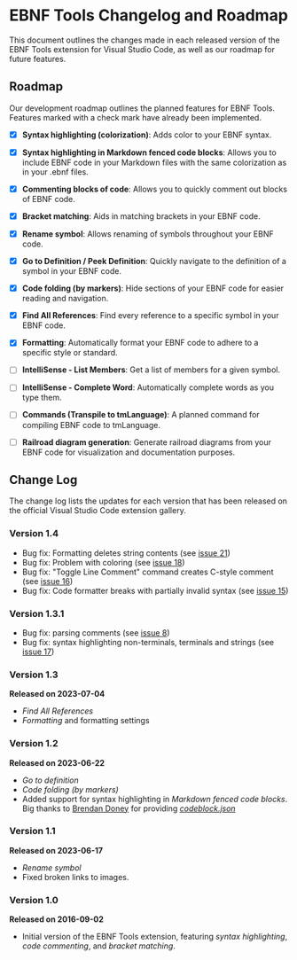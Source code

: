 # EBNF Tools Changelog and Roadmap

This document outlines the changes made in each released version of the EBNF Tools extension for Visual Studio Code, as well as our roadmap for future features.

## Roadmap

Our development roadmap outlines the planned features for EBNF Tools. Features marked with a check mark have already been implemented.

- [x] **Syntax highlighting (colorization)**: Adds color to your EBNF syntax.
- [x] **Syntax highlighting in Markdown fenced code blocks**: Allows you to include EBNF code in your Markdown files with the same colorization as in your .ebnf files.
- [x] **Commenting blocks of code**: Allows you to quickly comment out blocks of EBNF code.
- [x] **Bracket matching**: Aids in matching brackets in your EBNF code.
- [x] **Rename symbol**: Allows renaming of symbols throughout your EBNF code.
- [x] **Go to Definition / Peek Definition**: Quickly navigate to the definition of a symbol in your EBNF code.
- [x] **Code folding (by markers)**: Hide sections of your EBNF code for easier reading and navigation.
- [x] **Find All References**: Find every reference to a specific symbol in your EBNF code.
- [x] **Formatting**: Automatically format your EBNF code to adhere to a specific style or standard.
- [ ] **IntelliSense - List Members**: Get a list of members for a given symbol.
- [ ] **IntelliSense - Complete Word**: Automatically complete words as you type them.
- [ ] **Commands (Transpile to tmLanguage)**: A planned command for compiling EBNF code to tmLanguage.
- [ ] **Railroad diagram generation**: Generate railroad diagrams from your EBNF code for visualization and documentation purposes.


## Change Log

The change log lists the updates for each version that has been released on the official Visual Studio Code extension gallery.

### Version 1.4
- Bug fix: Formatting deletes string contents (see [issue 21](https://github.com/igochkov/vscode-ebnf/issues/21))
- Bug fix: Problem with coloring (see [issue 18](https://github.com/igochkov/vscode-ebnf/issues/18))
- Bug fix: "Toggle Line Comment" command creates C-style comment (see [issue 16](https://github.com/igochkov/vscode-ebnf/issues/16))
- Bug fix: Code formatter breaks with partially invalid syntax (see [issue 15](https://github.com/igochkov/vscode-ebnf/issues/15))

### Version 1.3.1
- Bug fix: parsing comments (see [issue 8](https://github.com/igochkov/vscode-ebnf/issues/8))
- Bug fix: syntax highlighting non-terminals, terminals and strings (see [issue 17](https://github.com/igochkov/vscode-ebnf/issues/17))

### Version 1.3
**Released on 2023-07-04**

- _Find All References_
- _Formatting_ and formatting settings

### Version 1.2
**Released on 2023-06-22**

- _Go to definition_
- _Code folding (by markers)_
- Added support for syntax highlighting in _Markdown fenced code blocks_. Big thanks to [Brendan Doney](https://github.com/brdoney) for providing *[codeblock.json](https://github.com/igochkov/vscode-ebnf/blob/main/syntaxes/codeblock.json)*

### Version 1.1
**Released on 2023-06-17**

- _Rename symbol_
- Fixed broken links to images.

### Version 1.0
**Released on 2016-09-02**

- Initial version of the EBNF Tools extension, featuring _syntax highlighting_, _code commenting_, and _bracket matching_.
